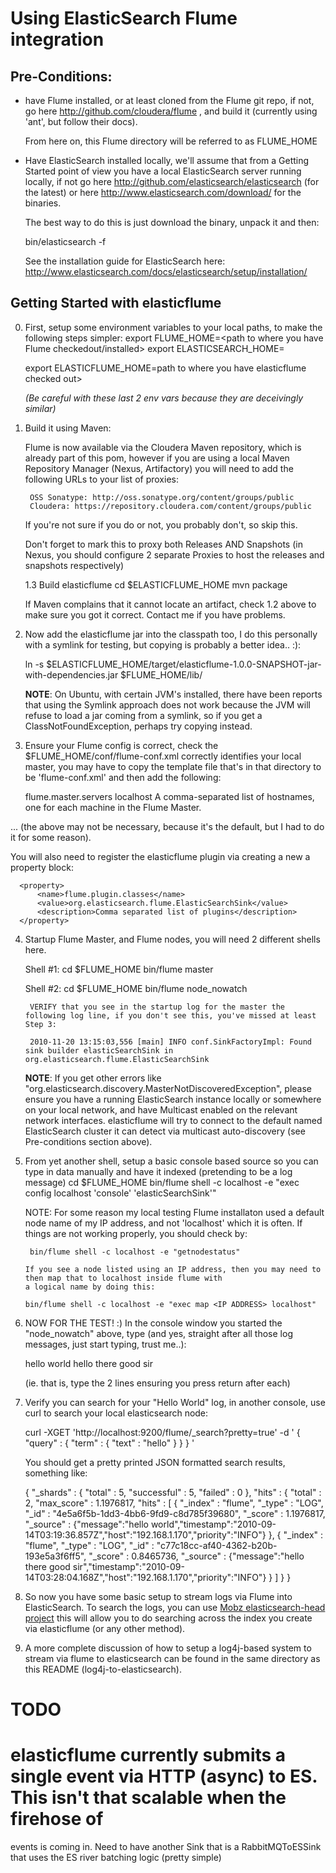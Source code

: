 Using ElasticSearch Flume integration
=====================================

Pre-Conditions:
---------------
* have Flume installed, or at least cloned from the Flume git repo,
    if not, go here http://github.com/cloudera/flume , and build it (currently using 'ant', but follow their docs).

    From here on, this Flume directory will be referred to as FLUME_HOME

* Have ElasticSearch installed locally, we'll assume that from a Getting Started point of view you have a local
  ElasticSearch server running locally, if not go here http://github.com/elasticsearch/elasticsearch (for the latest)
  or here http://www.elasticsearch.com/download/ for the binaries.

  The best way to do this is just download the binary, unpack it and then:

    bin/elasticsearch -f

  See the installation guide for ElasticSearch here: http://www.elasticsearch.com/docs/elasticsearch/setup/installation/


Getting Started with elasticflume
---------------------------------
0. First, setup some environment variables to your local paths, to make the following steps simpler:
    export FLUME_HOME=<path to where you have Flume checkedout/installed>
    export ELASTICSEARCH_HOME=<path to where you have ElasticSearch checked out>

    export ELASTICFLUME_HOME=path to where you have elasticflume checked out>

    *(Be careful with these last 2 env vars because they are deceivingly similar)*

1. Build it using Maven:

    Flume is now available via the Cloudera Maven repository, which is already part of this pom, however if you are
    using a local Maven Repository Manager (Nexus, Artifactory) you will need to add the following URLs to your list of
    proxies:

        OSS Sonatype: http://oss.sonatype.org/content/groups/public
        Cloudera: https://repository.cloudera.com/content/groups/public

    If you're not sure if you do or not, you probably don't, so skip this.

    Don't forget to mark this to proxy both Releases AND Snapshots (in Nexus, you should configure 2 separate Proxies to host the releases and snapshots respectively)

    1.3 Build elasticflume
    cd $ELASTICFLUME_HOME
    mvn package

    If Maven complains that it cannot locate an artifact, check 1.2 above to make sure you got it correct.  Contact me if you have problems.

2. Now add the elasticflume jar into the classpath too, I do this personally with a symlink for testing, but copying is probably a better idea.. :):

    ln -s $ELASTICFLUME_HOME/target/elasticflume-1.0.0-SNAPSHOT-jar-with-dependencies.jar $FLUME_HOME/lib/

    **NOTE**: On Ubuntu, with certain JVM's installed, there have been reports that using the Symlink approach does not work because the JVM will refuse to load a jar coming from a symlink, so if you get a ClassNotFoundException, perhaps try copying instead.

3. Ensure your Flume config is correct, check the $FLUME_HOME/conf/flume-conf.xml correctly identifies your local master, you
    may have to copy the template file that's in that directory to be 'flume-conf.xml' and then add the following:

      <property>
        <name>flume.master.servers</name>
        <value>localhost</value>
        <description>A comma-separated list of hostnames, one for each
          machine in the Flume Master.
        </description>
      </property>

  ... (the above may not be necessary, because it's the default, but I had to do it for some reason).

  You will also need to register the elasticflume plugin via creating a new a property block:

      <property>
          <name>flume.plugin.classes</name>
          <value>org.elasticsearch.flume.ElasticSearchSink</value>
          <description>Comma separated list of plugins</description>
      </property>


4. Startup Flume Master, and Flume nodes, you will need 2 different shells here.

    Shell #1:
        cd $FLUME_HOME
        bin/flume master

    Shell #2:
        cd $FLUME_HOME
        bin/flume node_nowatch

        VERIFY that you see in the startup log for the master the following log line, if you don't see this, you've missed at least Step 3:

        2010-11-20 13:15:03,556 [main] INFO conf.SinkFactoryImpl: Found sink builder elasticSearchSink in org.elasticsearch.flume.ElasticSearchSink

    **NOTE**: If you get other errors like "org.elasticsearch.discovery.MasterNotDiscoveredException", please ensure you have a running ElasticSearch instance locally
    or somewhere on your local network, and have Multicast enabled on the relevant network interfaces.  elasticflume will try to connect to the default
    named ElasticSearch cluster it can detect via multicast auto-discovery (see Pre-conditions section above).   


5. From yet another shell, setup a basic console based source so you can type in data manually and have it indexed (pretending to be a log message)
    cd $FLUME_HOME
    bin/flume shell -c localhost -e "exec config localhost 'console' 'elasticSearchSink'"

    NOTE: For some reason my local testing Flume installaton used a default node name of my IP address, and not
        'localhost' which it is often.  If things are not working properly, you should check by:

        bin/flume shell -c localhost -e "getnodestatus"

       If you see a node listed using an IP address, then you may need to then map that to localhost inside flume with
       a logical name by doing this:

       bin/flume shell -c localhost -e "exec map <IP ADDRESS> localhost"


6. NOW FOR THE TEST! :)  In the console window you started the "node_nowatch" above,
   type (and yes, straight after all those log messages, just start typing, trust me..):

    hello world
    hello there good sir

    (ie. that is, type the 2 lines ensuring you press return after each)

7. Verify you can search for your "Hello World" log, in another console, use curl to search your local elasticsearch node:


    curl -XGET 'http://localhost:9200/flume/_search?pretty=true' -d '
    {
        "query" : {
            "term" : { "text" : "hello" }
        }
    }
    '

    You should get a pretty printed JSON formatted search results, something like:


    {
    "_shards" : {
    "total" : 5,
    "successful" : 5,
    "failed" : 0
    },
    "hits" : {
    "total" : 2,
    "max_score" : 1.1976817,
    "hits" : [ {
      "_index" : "flume",
      "_type" : "LOG",
      "_id" : "4e5a6f5b-1dd3-4bb6-9fd9-c8d785f39680",
      "_score" : 1.1976817, "_source" : {"message":"hello world","timestamp":"2010-09-14T03:19:36.857Z","host":"192.168.1.170","priority":"INFO"}
    }, {
      "_index" : "flume",
      "_type" : "LOG",
      "_id" : "c77c18cc-af40-4362-b20b-193e5a3f6ff5",
      "_score" : 0.8465736, "_source" : {"message":"hello there good sir","timestamp":"2010-09-14T03:28:04.168Z","host":"192.168.1.170","priority":"INFO"}
    } ]
    }
    }



8. So now you have some basic setup to stream logs via Flume into ElasticSearch.  To search the logs, you can use [Mobz elasticsearch-head project](https://github.com/mobz/elasticsearch-head) this will allow you to do searching across the index you create via elasticflume (or any other method).

9. A more complete discussion of how to setup a log4j-based system to stream via flume to elasticsearch can be found in the same directory as this README (log4j-to-elasticsearch).

TODO
====

# elasticflume currently submits a single event via HTTP (async) to ES.  This isn't that scalable when the firehose of
events is coming in.  Need to have another Sink that is a RabbitMQToESSink that uses the ES river batching logic (pretty simple)

